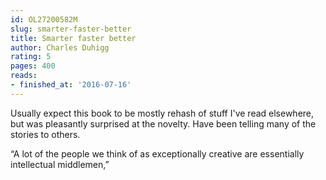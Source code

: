 ```yaml
---
id: OL27200582M
slug: smarter-faster-better
title: Smarter faster better
author: Charles Duhigg
rating: 5
pages: 400
reads:
- finished_at: '2016-07-16'
---
```

Usually expect this book to be mostly rehash of stuff I've read elsewhere, but was pleasantly surprised at the novelty. Have been telling many of the stories to others.

“A lot of the people we think of as exceptionally creative are essentially intellectual middlemen,”
